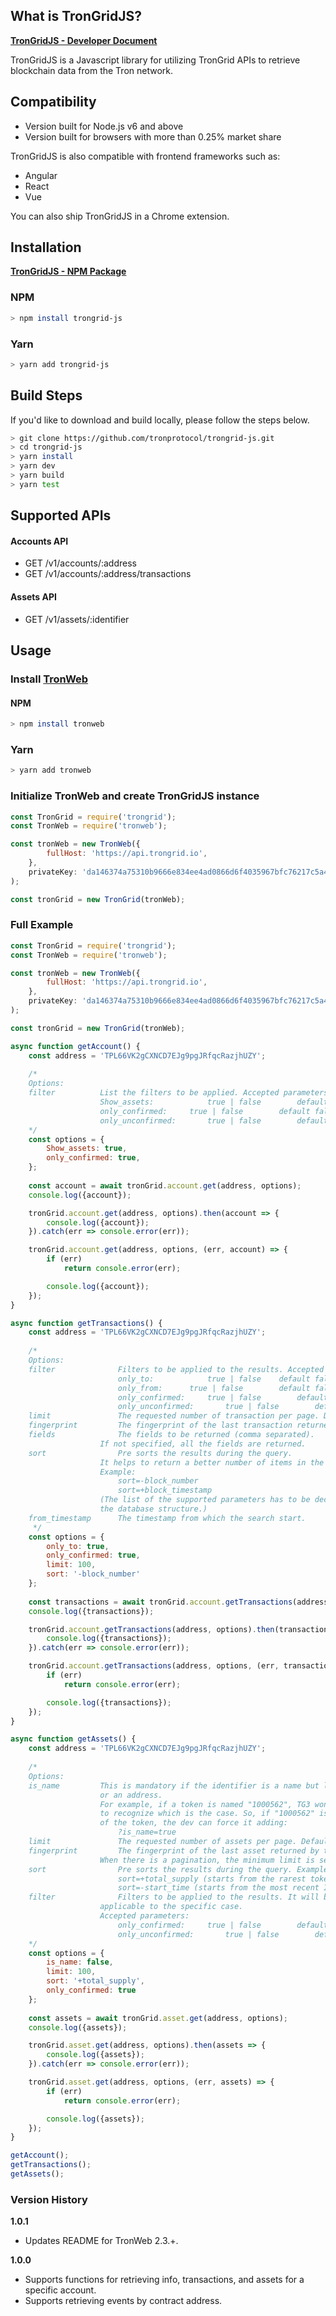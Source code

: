 ## What is TronGridJS?

__[TronGridJS - Developer Document](https://developers.tron.network/docs/trongrid-js-intro)__

TronGridJS is a Javascript library for utilizing TronGrid APIs to retrieve blockchain data from the Tron network.

## Compatibility
- Version built for Node.js v6 and above
- Version built for browsers with more than 0.25% market share

TronGridJS is also compatible with frontend frameworks such as:
- Angular 
- React
- Vue

You can also ship TronGridJS in a Chrome extension.

## Installation

__[TronGridJS - NPM Package](https://www.npmjs.com/package/trongrid-js)__

### NPM
```bash
> npm install trongrid-js
```

### Yarn
```bash
> yarn add trongrid-js
```

## Build Steps

If you'd like to download and build locally, please follow the steps below.
```bash
> git clone https://github.com/tronprotocol/trongrid-js.git
> cd trongrid-js
> yarn install
> yarn dev
> yarn build
> yarn test
```

## Supported APIs

#### Accounts API

* GET /v1/accounts/:address
* GET /v1/accounts/:address/transactions

#### Assets API

* GET /v1/assets/:identifier

## Usage

### Install [TronWeb](https://github.com/tronprotocol/tron-web)

#### NPM
```bash
> npm install tronweb
```

### Yarn
```bash
> yarn add tronweb
```

### Initialize TronWeb and create TronGridJS instance

```js
const TronGrid = require('trongrid');
const TronWeb = require('tronweb');

const tronWeb = new TronWeb({
        fullHost: 'https://api.trongrid.io',
    },
    privateKey: 'da146374a75310b9666e834ee4ad0866d6f4035967bfc76217c5a495fff9f0d0'
);

const tronGrid = new TronGrid(tronWeb);
```

### Full Example

```js
const TronGrid = require('trongrid');
const TronWeb = require('tronweb');

const tronWeb = new TronWeb({
        fullHost: 'https://api.trongrid.io',
    },
    privateKey: 'da146374a75310b9666e834ee4ad0866d6f4035967bfc76217c5a495fff9f0d0'
);

const tronGrid = new TronGrid(tronWeb);

async function getAccount() {
    const address = 'TPL66VK2gCXNCD7EJg9pgJRfqcRazjhUZY';
    
    /*
    Options:
    filter			List the filters to be applied. Accepted parameters:
        			Show_assets:			true | false		default false
        			only_confirmed:		true | false		default false
        			only_unconfirmed:		true | false		default false
    */
    const options = {
        Show_assets: true,
        only_confirmed: true,
    };
    
    const account = await tronGrid.account.get(address, options);
    console.log({account});

    tronGrid.account.get(address, options).then(account => {
        console.log({account});
    }).catch(err => console.error(err));

    tronGrid.account.get(address, options, (err, account) => {
        if (err)
            return console.error(err);

        console.log({account});
    });
}

async function getTransactions() {
    const address = 'TPL66VK2gCXNCD7EJg9pgJRfqcRazjhUZY';
    
    /*
    Options:
    filter				Filters to be applied to the results. Accepted parameters:
    					only_to: 			true | false   	default false
    					only_from: 		true | false		default false	
    					only_confirmed:		true | false		default false
    					only_unconfirmed:		true | false		default false
    limit				The requested number of transaction per page. Default 20. Max 200.
    fingerprint			The fingerprint of the last transaction returned by the previous page
    fields				The fields to be returned (comma separated). 
    				If not specified, all the fields are returned.
    sort				Pre sorts the results during the query.  
    				It helps to return a better number of items in the first page.
    				Example:
    					sort=-block_number
    					sort=+block_timestamp
    				(The list of the supported parameters has to be decided in accord with 
    				the database structure.)
    from_timestamp		The timestamp from which the search start.
     */
    const options = {
        only_to: true,
        only_confirmed: true,
        limit: 100,
        sort: '-block_number'
    };
    
    const transactions = await tronGrid.account.getTransactions(address, options);
    console.log({transactions});

    tronGrid.account.getTransactions(address, options).then(transactions => {
        console.log({transactions});
    }).catch(err => console.error(err));

    tronGrid.account.getTransactions(address, options, (err, transactions) => {
        if (err)
            return console.error(err);

        console.log({transactions});
    });
}

async function getAssets() {
    const address = 'TPL66VK2gCXNCD7EJg9pgJRfqcRazjhUZY';
    
    /*
    Options:
    is_name			This is mandatory if the identifier is a name but looks like an id
    				or an address.
    				For example, if a token is named "1000562", TG3 won't be able 
    				to recognize which is the case. So, if "1000562" is the name 
    				of the token, the dev can force it adding:
    					?is_name=true
    limit				The requested number of assets per page. Default 20. Max 200.
    fingerprint			The fingerprint of the last asset returned by the previous page.
    				When there is a pagination, the minimum limit is set to 20.
    sort				Pre sorts the results during the query. Example:
    					sort=+total_supply (starts from the rarest token)
    					sort=-start_time (starts from the most recent ICO)
    filter				Filters to be applied to the results. It will be ignored if it is not
    				applicable to the specific case.
    				Accepted parameters:
    					only_confirmed:		true | false		default false
    					only_unconfirmed:		true | false		default false
    */
    const options = {
        is_name: false,
        limit: 100,
        sort: '+total_supply',
        only_confirmed: true
    };
    
    const assets = await tronGrid.asset.get(address, options);
    console.log({assets});

    tronGrid.asset.get(address, options).then(assets => {
        console.log({assets});
    }).catch(err => console.error(err));

    tronGrid.asset.get(address, options, (err, assets) => {
        if (err)
            return console.error(err);

        console.log({assets});
    });
}

getAccount();
getTransactions();
getAssets();
```

### Version History

__1.0.1__
* Updates README for TronWeb 2.3.+.


__1.0.0__
* Supports functions for retrieving info, transactions, and assets for a specific account.
* Supports retrieving events by contract address. 

